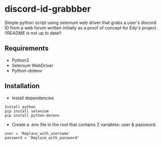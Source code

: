 # discord-id-grabbber

Simple python script using selenium web driver that grabs a user's discord ID from a web forum written initially as a proof of concept for Edy's project.
!!README is not up to date!!

## Requirements

- Python3
- Selenium WebDriver
- Python-dotenv

## Installation

- Install dependencies

```
Install python
pip install selenium
pip install python-dotenv
```

- Create a .env file in the root that contains 2 variables: user & password.

```
user = 'Replace_with_username'
password = 'Replace_with_password'
```
